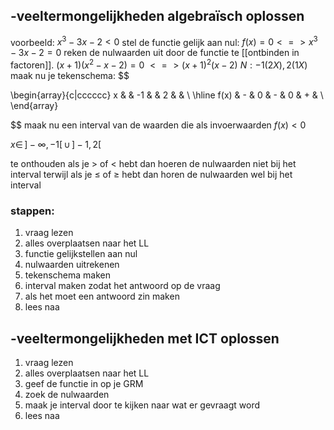 ## -veeltermongelijkheden algebraïsch oplossen 

voorbeeld:
$x^3-3x-2<0$
stel de functie gelijk aan nul:
$f(x)=0 <=> x^3-3x-2=0$
reken de nulwaarden uit door de functie te [[ontbinden in factoren]].
$(x+1)(x^2-x-2)=0$
$<=>(x+1)^2(x-2)$ 
$N: -1(2X),2(1X)$
maak nu je tekenschema:
$$

\begin{array}{c|cccccc}
x & & -1 & & 2 & & \\ \hline
f(x)    & - & 0 & - & 0 & + & \\
\end{array}

$$
maak nu een interval van de waarden die als invoerwaarden $f(x)<0$

$x \in \, ]-\infty, -1[ \,\cup\, ]-1, 2[$

te onthouden als je > of < hebt dan hoeren de nulwaarden niet bij het interval terwijl als je $\leqslant$ of $\geqslant$ hebt dan horen de nulwaarden wel bij het interval 

### stappen:
1. vraag lezen 
2. alles overplaatsen naar het LL
3. functie gelijkstellen aan nul
4. nulwaarden uitrekenen
5. tekenschema maken
6. interval maken zodat het antwoord op de vraag
7. als het moet een antwoord zin maken 
8. lees naa

## -veeltermongelijkheden met ICT oplossen

1. vraag lezen 
2. alles overplaatsen naar het LL
3. geef de functie in op je GRM
4. zoek de nulwaarden
5. maak je interval door te kijken naar wat er gevraagt word
6. lees naa
